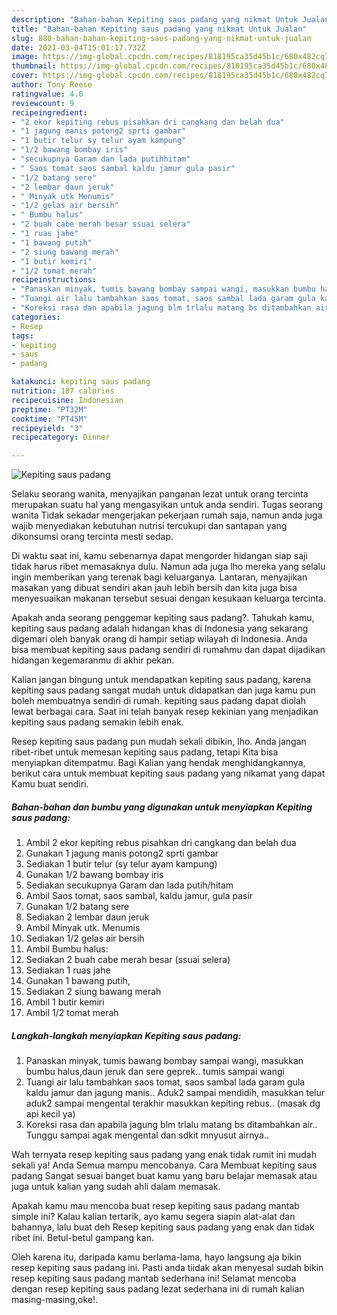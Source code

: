 ```yaml
---
description: "Bahan-bahan Kepiting saus padang yang nikmat Untuk Jualan"
title: "Bahan-bahan Kepiting saus padang yang nikmat Untuk Jualan"
slug: 880-bahan-bahan-kepiting-saus-padang-yang-nikmat-untuk-jualan
date: 2021-03-04T15:01:17.732Z
image: https://img-global.cpcdn.com/recipes/818195ca35d45b1c/680x482cq70/kepiting-saus-padang-foto-resep-utama.jpg
thumbnail: https://img-global.cpcdn.com/recipes/818195ca35d45b1c/680x482cq70/kepiting-saus-padang-foto-resep-utama.jpg
cover: https://img-global.cpcdn.com/recipes/818195ca35d45b1c/680x482cq70/kepiting-saus-padang-foto-resep-utama.jpg
author: Tony Reese
ratingvalue: 4.6
reviewcount: 9
recipeingredient:
- "2 ekor kepiting rebus pisahkan dri cangkang dan belah dua"
- "1 jagung manis potong2 sprti gambar"
- "1 butir telur sy telur ayam kampung"
- "1/2 bawang bombay iris"
- "secukupnya Garam dan lada putihhitam"
- " Saos tomat saos sambal kaldu jamur gula pasir"
- "1/2 batang sere"
- "2 lembar daun jeruk"
- " Minyak utk Menumis"
- "1/2 gelas air bersih"
- " Bumbu halus"
- "2 buah cabe merah besar ssuai selera"
- "1 ruas jahe"
- "1 bawang putih"
- "2 siung bawang merah"
- "1 butir kemiri"
- "1/2 tomat merah"
recipeinstructions:
- "Panaskan minyak, tumis bawang bombay sampai wangi, masukkan bumbu halus,daun jeruk dan sere geprek.. tumis sampai wangi"
- "Tuangi air lalu tambahkan saos tomat, saos sambal lada garam gula kaldu jamur dan jagung manis.. Aduk2 sampai mendidih, masukkan telur aduk2 sampai mengental terakhir masukkan kepiting rebus.. (masak dg api kecil ya)"
- "Koreksi rasa dan apabila jagung blm trlalu matang bs ditambahkan air.. Tunggu sampai agak mengental dan sdkit mnyusut airnya.."
categories:
- Resep
tags:
- kepiting
- saus
- padang

katakunci: kepiting saus padang 
nutrition: 187 calories
recipecuisine: Indonesian
preptime: "PT32M"
cooktime: "PT45M"
recipeyield: "3"
recipecategory: Dinner

---
```



![Kepiting saus padang](https://img-global.cpcdn.com/recipes/818195ca35d45b1c/680x482cq70/kepiting-saus-padang-foto-resep-utama.jpg)

Selaku seorang wanita, menyajikan panganan lezat untuk orang tercinta merupakan suatu hal yang mengasyikan untuk anda sendiri. Tugas seorang  wanita Tidak sekadar mengerjakan pekerjaan rumah saja, namun anda juga wajib menyediakan kebutuhan nutrisi tercukupi dan santapan yang dikonsumsi orang tercinta mesti sedap.

Di waktu  saat ini, kamu sebenarnya dapat mengorder hidangan siap saji tidak harus ribet memasaknya dulu. Namun ada juga lho mereka yang selalu ingin memberikan yang terenak bagi keluarganya. Lantaran, menyajikan masakan yang dibuat sendiri akan jauh lebih bersih dan kita juga bisa menyesuaikan makanan tersebut sesuai dengan kesukaan keluarga tercinta. 



Apakah anda seorang penggemar kepiting saus padang?. Tahukah kamu, kepiting saus padang adalah hidangan khas di Indonesia yang sekarang digemari oleh banyak orang di hampir setiap wilayah di Indonesia. Anda bisa membuat kepiting saus padang sendiri di rumahmu dan dapat dijadikan hidangan kegemaranmu di akhir pekan.

Kalian jangan bingung untuk mendapatkan kepiting saus padang, karena kepiting saus padang sangat mudah untuk didapatkan dan juga kamu pun boleh membuatnya sendiri di rumah. kepiting saus padang dapat diolah lewat berbagai cara. Saat ini telah banyak resep kekinian yang menjadikan kepiting saus padang semakin lebih enak.

Resep kepiting saus padang pun mudah sekali dibikin, lho. Anda jangan ribet-ribet untuk memesan kepiting saus padang, tetapi Kita bisa menyiapkan ditempatmu. Bagi Kalian yang hendak menghidangkannya, berikut cara untuk membuat kepiting saus padang yang nikamat yang dapat Kamu buat sendiri.

<!--inarticleads1-->

##### Bahan-bahan dan bumbu yang digunakan untuk menyiapkan Kepiting saus padang:

1. Ambil 2 ekor kepiting rebus pisahkan dri cangkang dan belah dua
1. Gunakan 1 jagung manis potong2 sprti gambar
1. Sediakan 1 butir telur (sy telur ayam kampung)
1. Gunakan 1/2 bawang bombay iris
1. Sediakan secukupnya Garam dan lada putih/hitam
1. Ambil  Saos tomat, saos sambal, kaldu jamur, gula pasir
1. Gunakan 1/2 batang sere
1. Sediakan 2 lembar daun jeruk
1. Ambil  Minyak utk. Menumis
1. Sediakan 1/2 gelas air bersih
1. Ambil  Bumbu halus:
1. Sediakan 2 buah cabe merah besar (ssuai selera)
1. Sediakan 1 ruas jahe
1. Gunakan 1 bawang putih,
1. Sediakan 2 siung bawang merah
1. Ambil 1 butir kemiri
1. Ambil 1/2 tomat merah




<!--inarticleads2-->

##### Langkah-langkah menyiapkan Kepiting saus padang:

1. Panaskan minyak, tumis bawang bombay sampai wangi, masukkan bumbu halus,daun jeruk dan sere geprek.. tumis sampai wangi
1. Tuangi air lalu tambahkan saos tomat, saos sambal lada garam gula kaldu jamur dan jagung manis.. Aduk2 sampai mendidih, masukkan telur aduk2 sampai mengental terakhir masukkan kepiting rebus.. (masak dg api kecil ya)
1. Koreksi rasa dan apabila jagung blm trlalu matang bs ditambahkan air.. Tunggu sampai agak mengental dan sdkit mnyusut airnya..




Wah ternyata resep kepiting saus padang yang enak tidak rumit ini mudah sekali ya! Anda Semua mampu mencobanya. Cara Membuat kepiting saus padang Sangat sesuai banget buat kamu yang baru belajar memasak atau juga untuk kalian yang sudah ahli dalam memasak.

Apakah kamu mau mencoba buat resep kepiting saus padang mantab simple ini? Kalau kalian tertarik, ayo kamu segera siapin alat-alat dan bahannya, lalu buat deh Resep kepiting saus padang yang enak dan tidak ribet ini. Betul-betul gampang kan. 

Oleh karena itu, daripada kamu berlama-lama, hayo langsung aja bikin resep kepiting saus padang ini. Pasti anda tiidak akan menyesal sudah bikin resep kepiting saus padang mantab sederhana ini! Selamat mencoba dengan resep kepiting saus padang lezat sederhana ini di rumah kalian masing-masing,oke!.

